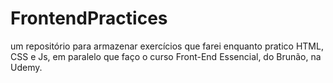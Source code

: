 # FrontendPractices

um repositório para armazenar exercícios que farei enquanto pratico HTML, CSS e Js, em paralelo que faço o curso Front-End Essencial, do Brunão, na Udemy.
